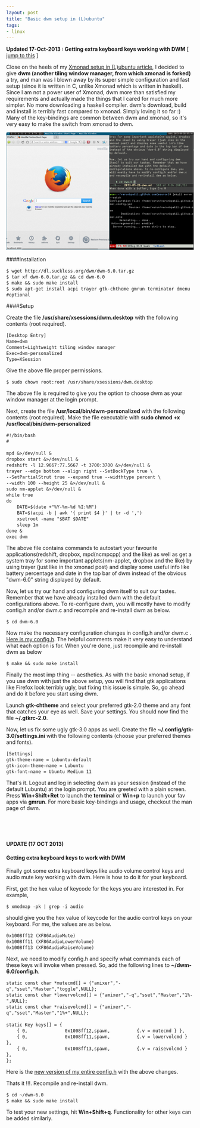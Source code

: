 ```yaml
---
layout: post
title: "Basic dwm setup in (L)ubuntu"
tags:
- linux
---
```


__Updated 17-Oct-2013 : Getting extra keyboard keys working with DWM__ [ [jump to this](#UPDATE17OCT2013) ]

Close on the heels of my [Xmonad setup in (L)ubuntu article](http://varunbpatil.github.io/2013/09/20/xmonad), I decided to give __dwm (another tiling window manager, from which xmonad is forked)__ a try, and man was I blown away by its super simple configuration and fast setup (since it is written in C, unlike Xmonad which is written in haskell). Since I am not a power user of Xmonad, dwm more than satisfied my requirements and actually made the things that I cared for much more simpler. No more downloading a haskell compiler. dwm's download, build and install is terribly fast compared to xmonad. Simply loving it so far :) Many of the key-bindings are common between dwm and xmonad, so it's very easy to make the switch from xmonad to dwm.

<img src="/images/dwm.png" width="750px" />

####Installation

    $ wget http://dl.suckless.org/dwm/dwm-6.0.tar.gz
    $ tar xf dwm-6.0.tar.gz && cd dwm-6.0
    $ make && sudo make install
    $ sudo apt-get install acpi trayer gtk-chtheme gmrun terminator dmenu #optional

####Setup

Create the file __/usr/share/xsessions/dwm.desktop__ with the following contents (root required).

    [Desktop Entry]
    Name=dwm
    Comment=Lightweight tiling window manager
    Exec=dwm-personalized
    Type=XSession

Give the above file proper permissions.

    $ sudo chown root:root /usr/share/xsessions/dwm.desktop

The above file is required to give you the option to choose dwm as your window manager at the login prompt.

Next, create the file __/usr/local/bin/dwm-personalized__ with the following contents (root required). Make the file executable with __sudo chmod +x /usr/local/bin/dwm-personalized__

    #!/bin/bash
    #

    mpd &>/dev/null &
    dropbox start &>/dev/null &
    redshift -l 12.9667:77.5667 -t 3700:3700 &>/dev/null &
    trayer --edge bottom --align right --SetDockType true \
    --SetPartialStrut true --expand true --widthtype percent \
    --width 100 --height 25 &>/dev/null &
    sudo nm-applet &>/dev/null &
    while true
    do
        DATE=$(date +"%Y-%m-%d %I:%M")
        BAT=$(acpi -b | awk '{ print $4 }' | tr -d ',')
        xsetroot -name "$BAT $DATE"
        sleep 1m
    done &
    exec dwm

The above file contains commands to autostart your favourite applications(redshift, dropbox, mpd(ncmpcpp) and the like) as well as get a system tray for some important applets(nm-applet, dropbox and the like) by using trayer (just like in the xmonad post) and display some useful info like battery percentage and date in the top bar of dwm instead of the obvious "dwm-6.0" string displayed by default.

Now, let us try our hand and configuring dwm itself to suit our tastes. Remember that we have already installed dwm with the default configurations above. To re-configure dwm, you will mostly have to modify config.h and/or dwm.c and recompile and re-install dwm as below.

    $ cd dwm-6.0

Now make the necessary configuration changes in config.h and/or dwm.c . [Here is my config.h](http://pastebin.com/Sv3gASyA). The helpful comments make it very easy to understand what each option is for. When you're done, just recompile and re-install dwm as below

    $ make && sudo make install

Finally the most imp thing -- aesthetics. As with the basic xmonad setup, if you use dwm with just the above setup, you will find that gtk applications like Firefox look terribly ugly, but fixing this issue is simple. So, go ahead and do it before you start using dwm.

Launch __gtk-chtheme__ and select your preferred gtk-2.0 theme and any font that catches your eye as well. Save your settings. You should now find the file __~/.gtkrc-2.0__.

Now, let us fix some ugly gtk-3.0 apps as well. Create the file __~/.config/gtk-3.0/settings.ini__ with the following contents (choose your preferred themes and fonts).

    [Settings]
    gtk-theme-name = Lubuntu-default
    gtk-icon-theme-name = Lubuntu
    gtk-font-name = Ubuntu Medium 11

That's it. Logout and log in selecting dwm as your session (instead of the default Lubuntu) at the login prompt. You are greeted with a plain screen. Press __Win+Shift+Ret__ to launch the __terminal__ or __Win+p__ to launch your fav apps via __gmrun__. For more basic key-bindings and usage, checkout the man page of dwm.

<a id="UPDATE17OCT2013"></a>

<br /><br /><br />

__UPDATE (17 OCT 2013)__

#### Getting extra keyboard keys to work with DWM

Finally got some extra keyboard keys like audio volume control keys and audio mute key working with dwm. Here is how to do it for your keyboard.

First, get the hex value of keycode for the keys you are interested in. For example,

    $ xmodmap -pk | grep -i audio

should give you the hex value of keycode for the audio control keys on your keyboard. For me, the values are as below.

    0x1008ff12 (XF86AudioMute)
    0x1008ff11 (XF86AudioLowerVolume)
    0x1008ff13 (XF86AudioRaiseVolume)

Next, we need to modify config.h and specify what commands each of these keys will invoke when pressed. So, add the following lines to __~/dwm-6.0/config.h__.

    static const char *mutecmd[] = {"amixer","-q","sset","Master","toggle",NULL};
    static const char *lowervolcmd[] = {"amixer","-q","sset","Master","1%-",NULL};
    static const char *raisevolcmd[] = {"amixer","-q","sset","Master","1%+",NULL};

    static Key keys[] = {
        { 0,              0x1008ff12,spawn,          {.v = mutecmd } },
        { 0,              0x1008ff11,spawn,          {.v = lowervolcmd } },
        { 0,              0x1008ff13,spawn,          {.v = raisevolcmd } },
    };

Here is the [new version of my entire config.h](http://pastebin.com/raw.php?i=RPka6C4H) with the above changes.

Thats it !!!. Recompile and re-install dwm.

    $ cd ~/dwm-6.0
    $ make && sudo make install

To test your new settings, hit __Win+Shift+q__. Functionality for other keys can be added similarly.
